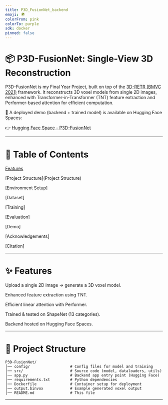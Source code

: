 ```yaml
---
title: P3D_FusionNet_backend
emoji: 🌍
colorFrom: pink
colorTo: purple
sdk: docker
pinned: false
---
```


# 📦 P3D-FusionNet: Single-View 3D Reconstruction

P3D-FusionNet is my Final Year Project, built on top of the [3D-RETR (BMVC 2021)](https://www.bmvc2021-virtualconference.com/conference/papers/paper_1112.html) framework.
It reconstructs 3D voxel models from single 2D images, enhanced with Transformer-in-Transformer (TNT) feature extraction and Performer-based attention for efficient computation.

🚀 A deployed demo (backend + trained model) is available on Hugging Face Spaces:

👉 [Hugging Face Space - P3D-FusionNet](https://huggingface.co/spaces/Sunethma/P3D_FusionNet_backend/tree/main)

--- 

# 📖 Table of Contents

[Features](Features)

[Project Structure](Project Structure)

[Environment Setup]

[Dataset]

[Training]

[Evaluation]

[Demo]

[Acknowledgements]

[Citation]

---


# ✨ Features

Upload a single 2D image → generate a 3D voxel model.

Enhanced feature extraction using TNT.

Efficient linear attention with Performer.

Trained & tested on ShapeNet (13 categories).

Backend hosted on Hugging Face Spaces.

---
# 📁 Project Structure
```
P3D-FusionNet/
│── config/                  # Config files for model and training
│── src/                     # Source code (model, dataloaders, utils)
│── app.py                   # Backend app entry point (Hugging Face)
│── requirements.txt         # Python dependencies
│── Dockerfile               # Container setup for deployment
│── output.binvox            # Example generated voxel output
│── README.md                # This file

```

---



